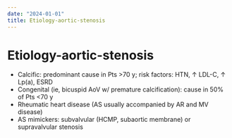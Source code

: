 ```yaml
---
date: "2024-01-01"
title: Etiology-aortic-stenosis
---
```


# Etiology-aortic-stenosis
 
* Calcific: predominant cause in Pts >70 y; risk factors: HTN, ↑ LDL-C, ↑ Lp(a), ESRD
* Congenital (ie, bicuspid AoV w/ premature calcification): cause in 50% of Pts <70 y
* Rheumatic heart disease (AS usually accompanied by AR and MV disease)
* AS mimickers: subvalvular (HCMP, subaortic membrane) or supravalvular stenosis



